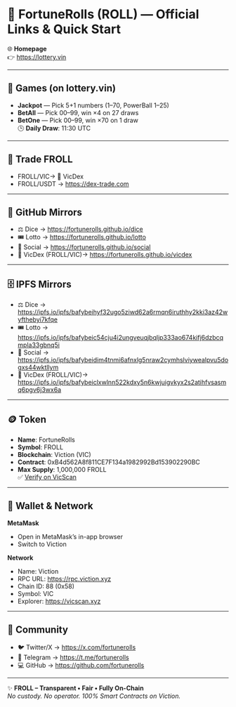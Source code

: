 # 📌 FortuneRolls (ROLL) — Official Links & Quick Start

🌐 **Homepage**  
👉 https://lottery.vin  

---

## 🎰 Games (on lottery.vin)
- **Jackpot** — Pick 5+1 numbers (1–70, PowerBall 1–25)  
- **BetAll** — Pick 00–99, win ×4 on 27 draws  
- **BetOne** — Pick 00–99, win ×70 on 1 draw  
🕒 **Daily Draw**: 11:30 UTC  

---
## 📂 Trade FROLL
- FROLL/VIC→ 🔁 VicDex
- FROLL/USDT → https://dex-trade.com

---
## 📂 GitHub Mirrors
- ⚖️ Dice → https://fortunerolls.github.io/dice  
- 🎟 Lotto → https://fortunerolls.github.io/lotto  
- 👥 Social → https://fortunerolls.github.io/social
- 🔁 VicDex (FROLL/VIC)→ https://fortunerolls.github.io/vicdex   

---

## 🗄️ IPFS Mirrors
- ⚖️ Dice → https://ipfs.io/ipfs/bafybeihyf32ugo5ziwd62a6rmqn6iruthhy2kki3az42wyfthebyi7kfqe  
- 🎟 Lotto → https://ipfs.io/ipfs/bafybeic54cju4i2ungveuqjbqljp333ao674kifj6dzbcqmpla33gbnq5i   
- 💬 Social → https://ipfs.io/ipfs/bafybeidim4tnmi6afnxlg5nraw2cymhslviywealpvu5dogxs44wktllym  
- 🔁 VicDex (FROLL/VIC)→ https://ipfs.io/ipfs/bafybeiclxwlnn522kdxy5n6kwjuigvkyx2s2atihfvsasmq6pgv6j3wx6a
---

## 🪙 Token
- **Name**: FortuneRolls
- **Symbol**: FROLL
- **Blockchain**: Viction (VIC)
- **Contract**: 0xB4d562A8f811CE7F134a1982992Bd153902290BC
- **Max Supply**: 1,000,000 FROLL  
✅ [Verify on VicScan](https://vicscan.xyz/token/0xB4d562A8f811CE7F134a1982992Bd153902290BC)  

---

## 🦊 Wallet & Network
**MetaMask**  
- Open in MetaMask’s in-app browser  
- Switch to Viction   

**Network**  
- Name: Viction  
- RPC URL: https://rpc.viction.xyz  
- Chain ID: 88 (0x58)  
- Symbol: VIC  
- Explorer: https://vicscan.xyz  

---

## 🤝 Community
- 🐦 Twitter/X → https://x.com/fortunerolls  
- 💬 Telegram → https://t.me/fortunerolls  
- 💻 GitHub → https://github.com/fortunerolls  

---

✨ **FROLL – Transparent • Fair • Fully On-Chain**  
_No custody. No operator. 100% Smart Contracts on Viction._
